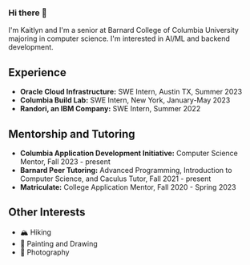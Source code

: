 ### Hi there 👋

I'm Kaitlyn and I'm a senior at Barnard College of Columbia University majoring in computer science. I'm interested in AI/ML and backend development.

## Experience
- **Oracle Cloud Infrastructure:** SWE Intern, Austin TX, Summer 2023
- **Columbia Build Lab:** SWE Intern, New York, January-May 2023
- **Randori, an IBM Company:** SWE Intern, Summer 2022

## Mentorship and Tutoring
- **Columbia Application Development Initiative:** Computer Science Mentor, Fall 2023 - present
- **Barnard Peer Tutoring:** Advanced Programming, Introduction to Computer Science, and Caculus Tutor, Fall 2021 - present
- **Matriculate:** College Application Mentor, Fall 2020 - Spring 2023

## Other Interests
- 🏔️ Hiking
- 🎨 Painting and Drawing
- 📸 Photography

<!--
**kaitlynhazzard/kaitlynhazzard** is a ✨ _special_ ✨ repository because its `README.md` (this file) appears on your GitHub profile.

Here are some ideas to get you started:

- 🔭 I’m currently working on ...
- 🌱 I’m currently learning ...
- 👯 I’m looking to collaborate on ...
- 🤔 I’m looking for help with ...
- 💬 Ask me about ...
- 📫 How to reach me: ...
- 😄 Pronouns: ...
- ⚡ Fun fact: ...
-->
